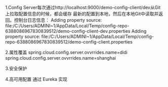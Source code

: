 1.Config Server每次通过http://localhost:9000/demo-config-client/dev从Git上拉取配置信息的时候，都会缓存
最新的配置到本地，然后在本地Git中读取并返回。控制台日志信息：
Adding property source: file:/C:/Users/ADMINI~1/AppData/Local/Temp/config-repo-6388086967830839512/demo-config-client-dev.properties
Adding property source: file:/C:/Users/ADMINI~1/AppData/Local/Temp/config-repo-6388086967830839512/demo-config-client.properties

2.属性覆盖
spring.cloud.config.server.ovvrrides.name=didi
spring.cloud.config.server.ovvrrides.name=shanghai

3.安全保护

4.高可用配置
通过 Eureka 实现


